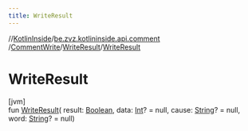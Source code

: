 ```yaml
---
title: WriteResult
---
```

//[KotlinInside](../../../../index.html)/[be.zvz.kotlininside.api.comment](../../index.html)
/[CommentWrite](../index.html)/[WriteResult](index.html)/[WriteResult](-write-result.html)

# WriteResult

[jvm]\
fun [WriteResult](-write-result.html)(
result: [Boolean](https://kotlinlang.org/api/latest/jvm/stdlib/kotlin/-boolean/index.html),
data: [Int](https://kotlinlang.org/api/latest/jvm/stdlib/kotlin/-int/index.html)? = null,
cause: [String](https://kotlinlang.org/api/latest/jvm/stdlib/kotlin/-string/index.html)? = null,
word: [String](https://kotlinlang.org/api/latest/jvm/stdlib/kotlin/-string/index.html)? = null)




